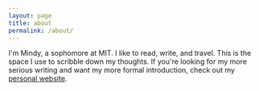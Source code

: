 ```yaml
---
layout: page
title: about
permalink: /about/
---
```


I'm Mindy, a sophomore at MIT. I like to read, write, and travel. This is the space I use to scribble down my thoughts. If you're looking for my more serious writing and want my more formal introduction, check out my <a href="www.mindylong.me">personal website</a>.